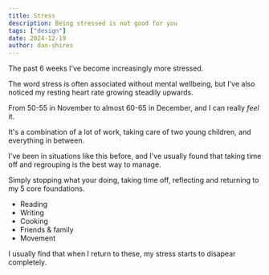 ```yaml
---
title: Stress
description: Being stressed is not good for you
tags: ["design"]
date: 2024-12-19
author: dan-shires
---
```


The past 6 weeks I've become increasingly more stressed.

The word stress is often associated without mental wellbeing, but I've also noticed my resting heart rate growing steadily upwards.

From 50-55 in November to almost 60-65 in December, and I can really *feel* it.

It's a combination of a lot of work, taking care of two young children, and everything in between.

I've been in situations like this before, and I've usually found that taking time off and regrouping is the best way to manage.

Simply stopping what your doing, taking time off, reflecting and returning to my 5 core foundations.

- Reading
- Writing
- Cooking
- Friends & family
- Movement

I usually find that when I return to these, my stress starts to disapear completely.
